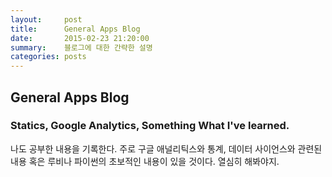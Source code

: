 ```yaml
---
layout:     post
title:      General Apps Blog
date:       2015-02-23 21:20:00
summary:    블로그에 대한 간략한 설명
categories: posts
---
```

## General Apps Blog
### Statics, Google Analytics, Something What I've learned.

나도 공부한 내용을 기록한다. 주로 구글 애널리틱스와 통계, 데이터 사이언스와 관련된 내용 혹은 루비나 파이썬의 초보적인 내용이 있을 것이다. 열심히 해봐야지.
